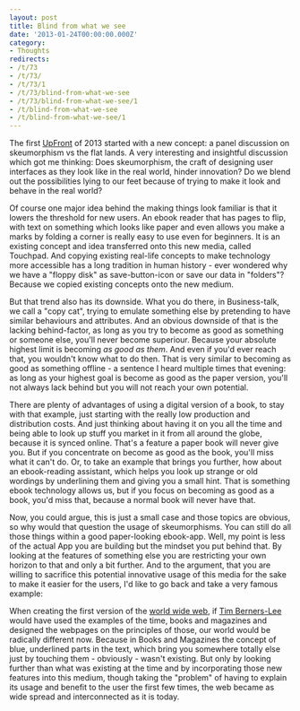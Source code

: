```yaml
---
layout: post
title: Blind from what we see
date: '2013-01-24T00:00:00.000Z'
category:
- Thoughts
redirects:
- /t/73
- /t/73/
- /t/73/1
- /t/73/blind-from-what-we-see
- /t/73/blind-from-what-we-see/1
- /t/blind-from-what-we-see
- /t/blind-from-what-we-see/1
---
```




The first [UpFront](http://up.front.ug/) of 2013 started with a new concept: a panel discussion on skeumorphism vs the flat lands. A very interesting and insightful discussion which got me thinking: Does skeumorphism, the craft of designing user interfaces as they look like in the real world, hinder innovation? Do we blend out the possibilities lying to our feet because of trying to make it look and behave in the real world?

Of course one major idea behind the making things look familiar is that it lowers the threshold for new users. An ebook reader that has pages to flip, with text on something which looks like paper and even allows you make a marks by folding a corner is really easy to use even for beginners. It is an existing concept and idea transferred onto this new media, called Touchpad. And copying existing real-life concepts to make technology more accessible has a long tradition in human history - ever wondered why we have a "floppy disk" as save-button-icon or save our data in "folders"? Because we copied existing concepts onto the new medium.

But that trend also has its downside. What you do there, in Business-talk, we call a "copy cat", trying to emulate something else by pretending to have similar behaviours and attributes. And an obvious downside of that is the lacking behind-factor, as long as you try to become as good as something or someone else, you'll never become superiour. Because your absolute highest limit is becoming *as good as them*. And even if you'd ever reach that, you wouldn't know what to do then. That is very similar to becoming as good as something offline - a sentence I heard multiple times that evening: as long as your highest goal is become as good as the paper version, you'll not always lack behind but you will not reach your own potential.

There are plenty of advantages of using a digital version of a book, to stay with that example, just starting with the really low production and distribution costs. And just thinking about having it on you all the time and being able to look up stuff you market in it from all around the globe, because it is synced online. That's a feature a paper book will never give you. But if you concentrate on become as good as the book, you'll miss what it can't do. Or, to take an example that brings you further, how about an ebook-reading assistant, which helps you look up strange or old wordings by underlining them and giving you a small hint. That is something ebook technology allows us, but if you focus on becoming as good as a book, you'd miss that, because a normal book will never have that.

Now, you could argue, this is just a small case and those topics are obvious, so why would that question the usage of skeumorphisms. You can still do all those things within a good paper-looking ebook-app. Well, my point is less of the actual App you are building but the mindset you put behind that. By looking at the features of something else you are restricting your own horizon to that and only a bit further. And to the argument, that you are willing to sacrifice this potential innovative usage of this media for the sake to make it easier for the users, I'd like to go back and take a very famous example:

When creating the first version of the [world wide web](http://en.wikipedia.org/wiki/World_Wide_Web), if [Tim Berners-Lee](http://en.wikipedia.org/wiki/Tim_Berners-Lee) would have used the examples of the time, books and magazines and designed the webpages on the principles of those, our world would be radically different now. Because in Books and Magazines the concept of blue, underlined parts in the text, which bring you somewhere totally else just by touching them - obviously - wasn't existing. But only by looking further than what was existing at the time and by incorporating those new features into this medium, though taking the "problem" of having to explain its usage and benefit to the user the first few times, the web became as wide spread and interconnected as it is today.
